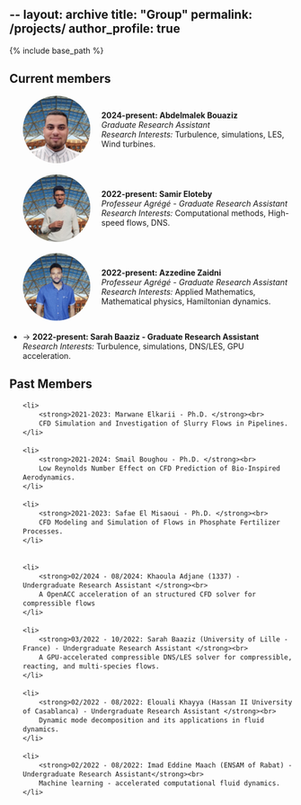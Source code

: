 --
layout: archive
title: "Group"
permalink: /projects/
author_profile: true
--

{% include base_path %}


<body>

<h2>Current members</h2>
<ul>
<li style="display: flex; align-items: center; margin-bottom: 20px;">
    <img src="/images/abdemlak.jpg" alt="Abdelmalek Bouaziz" style="width: 120px; height: 120px; border-radius: 60px; margin-right: 20px;">
    <div>
        <strong>2024-present: Abdelmalek Bouaziz</strong><br>
        <em>Graduate Research Assistant</em><br>
        <em>Research Interests:</em> Turbulence, simulations, LES, Wind turbines.
    </div>
</li>


<li style="display: flex; align-items: center; margin-bottom: 20px;">
    <img src="/images/samir.jpg" alt="Samir Eloteby" style="width: 120px; height: 120px; border-radius: 60px; margin-right: 20px;">
    <div>
        <strong>2022-present: Samir Eloteby</strong><br>
        <em>Professeur Agrégé - Graduate Research Assistant</em><br>
        <em>Research Interests:</em> Computational methods, High-speed flows, DNS.
    </div>
</li>


<li style="display: flex; align-items: center; margin-bottom: 20px;">
    <img src="/images/zaidni.jpg" alt="Azzedine Zaidni" style="width: 120px; height: 120px; border-radius: 60px; margin-right: 20px;">
    <div>
        <strong>2022-present: Azzedine Zaidni</strong><br>
        <em>Professeur Agrégé - Graduate Research Assistant</em><br>
        <em>Research Interests:</em> Applied Mathematics, Mathematical physics, Hamiltonian dynamics.
    </div>
</li>


<li>
    <!- <img src="path/to/sarah.jpg" alt="Sarah Baaziz"> ->
    <strong>2022-present: Sarah Baaziz - Graduate Research Assistant</strong><br>
    <em>Research Interests:</em> Turbulence, simulations, DNS/LES, GPU acceleration.
</li>


</ul>

<h2>Past Members</h2>
<ul>

    <li>
        <strong>2021-2023: Marwane Elkarii - Ph.D. </strong><br>
        CFD Simulation and Investigation of Slurry Flows in Pipelines.
    </li>

    <li>
        <strong>2021-2024: Smail Boughou - Ph.D. </strong><br>
        Low Reynolds Number Effect on CFD Prediction of Bio-Inspired Aerodynamics.
    </li>

    <li>
        <strong>2021-2023: Safae El Misaoui - Ph.D. </strong><br>
        CFD Modeling and Simulation of Flows in Phosphate Fertilizer Processes.
    </li>


    <li>
        <strong>02/2024 - 08/2024: Khaoula Adjane (1337) - Undergraduate Research Assistant </strong><br>
        A OpenACC acceleration of an structured CFD solver for compressible flows
    </li>

    <li>
        <strong>03/2022 - 10/2022: Sarah Baaziz (University of Lille - France) - Undergraduate Research Assistant </strong><br>
        A GPU-accelerated compressible DNS/LES solver for compressible, reacting, and multi-species flows.
    </li>

    <li>
        <strong>02/2022 - 08/2022: Elouali Khayya (Hassan II University of Casablanca) - Undergraduate Research Assistant </strong><br>
        Dynamic mode decomposition and its applications in fluid dynamics.
    </li>

    <li>
        <strong>02/2022 - 08/2022: Imad Eddine Maach (ENSAM of Rabat) - Undergraduate Research Assistant</strong><br>
        Machine learning - accelerated computational fluid dynamics.
    </li>
</ul>


</body>